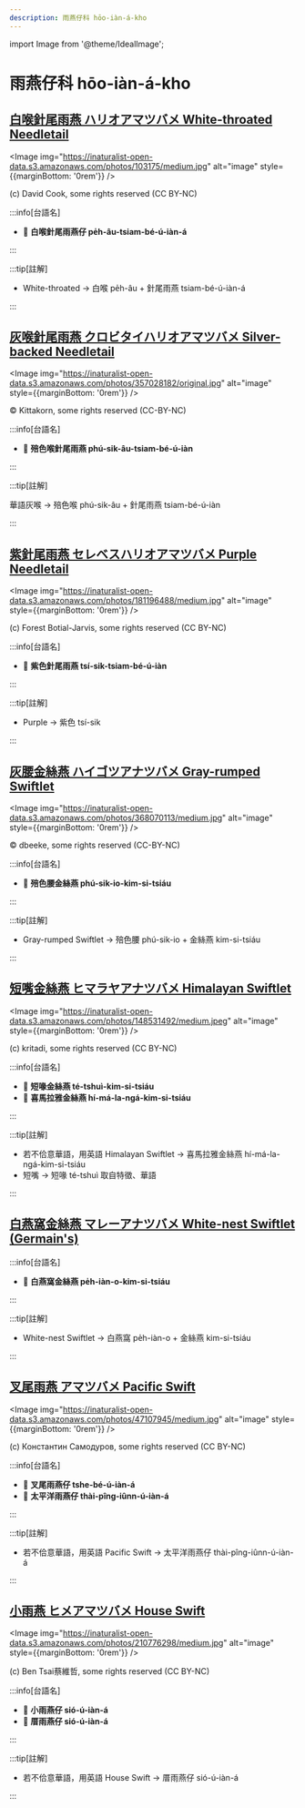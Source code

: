 ```yaml
---
description: 雨燕仔科 hōo-iàn-á-kho
---
```


import Image from '@theme/IdealImage';

# 雨燕仔科 hōo-iàn-á-kho

## [白喉針尾雨燕 ハリオアマツバメ White-throated Needletail](https://ebird.org/species/whtnee)

<Image img="https://inaturalist-open-data.s3.amazonaws.com/photos/103175/medium.jpg" alt="image" style={{marginBottom: '0rem'}} />

<p className="image-caption">
(c) David Cook, some rights reserved (CC BY-NC)
</p>

:::info[台語名]

- 🎯 **白喉針尾雨燕仔 pe̍h-âu-tsiam-bé-ú-iàn-á**

:::

:::tip[註解]

- White-throated -> 白喉 pe̍h-âu + 針尾雨燕 tsiam-bé-ú-iàn-á

:::

## [灰喉針尾雨燕 クロビタイハリオアマツバメ Silver-backed Needletail](https://ebird.org/species/sibnee1)

<Image img="https://inaturalist-open-data.s3.amazonaws.com/photos/357028182/original.jpg" alt="image" style={{marginBottom: '0rem'}} />

<p className="image-caption">
© Kittakorn, some rights reserved (CC-BY-NC)
</p>

:::info[台語名]

- 🎯 **殕色喉針尾雨燕 phú-sik-âu-tsiam-bé-ú-iàn**

:::

:::tip[註解]

華語灰喉 -> 殕色喉 phú-sik-âu + 針尾雨燕 tsiam-bé-ú-iàn

:::

## [紫針尾雨燕 セレベスハリオアマツバメ Purple Needletail](https://ebird.org/species/purnee1)

<Image img="https://inaturalist-open-data.s3.amazonaws.com/photos/181196488/medium.jpg" alt="image" style={{marginBottom: '0rem'}} />

<p className="image-caption">
(c) Forest Botial-Jarvis, some rights reserved (CC BY-NC)
</p>

:::info[台語名]

- 🎯 **紫色針尾雨燕 tsí-sik-tsiam-bé-ú-iàn**

:::

:::tip[註解]

- Purple -> 紫色 tsí-sik

:::

## [灰腰金絲燕 ハイゴツアナツバメ Gray-rumped Swiftlet](https://ebird.org/species/gyrswi5)

<Image img="https://inaturalist-open-data.s3.amazonaws.com/photos/368070113/medium.jpg" alt="image" style={{marginBottom: '0rem'}} />

<p className="image-caption">
© dbeeke, some rights reserved (CC-BY-NC)
</p>

:::info[台語名]

- 🎯 **殕色腰金絲燕 phú-sik-io-kim-si-tsiáu**

:::


:::tip[註解]

- Gray-rumped Swiftlet -> 殕色腰 phú-sik-io + 金絲燕 kim-si-tsiáu

:::

## [短嘴金絲燕 ヒマラヤアナツバメ Himalayan Swiftlet](https://ebird.org/species/himswi2)

<Image img="https://inaturalist-open-data.s3.amazonaws.com/photos/148531492/medium.jpeg" alt="image" style={{marginBottom: '0rem'}} />

<p className="image-caption">
(c) kritadi, some rights reserved (CC BY-NC)
</p>

:::info[台語名]

- 🎯 **短喙金絲燕 té-tshuì-kim-si-tsiáu**
- 🎯 **喜馬拉雅金絲燕 hí-má-la-ngá-kim-si-tsiáu**

:::

:::tip[註解]

- 若不佮意華語，用英語 Himalayan Swiftlet -> 喜馬拉雅金絲燕 hí-má-la-ngá-kim-si-tsiáu
- 短嘴 -> 短喙 té-tshuì 取自特徵、華語

:::

## [白燕窩金絲燕 マレーアナツバメ White-nest Swiftlet (Germain's)](https://ebird.org/species/gerswi1)

:::info[台語名]

- 🎯 **白燕窩金絲燕 pe̍h-iàn-o-kim-si-tsiáu**

:::

:::tip[註解]

- White-nest Swiftlet -> 白燕窩 pe̍h-iàn-o + 金絲燕 kim-si-tsiáu

:::

## [叉尾雨燕 アマツバメ Pacific Swift](https://ebird.org/species/fotswi)

<Image img="https://inaturalist-open-data.s3.amazonaws.com/photos/47107945/medium.jpg" alt="image" style={{marginBottom: '0rem'}} />

<p className="image-caption">
(c) Константин Самодуров, some rights reserved (CC BY-NC)
</p>

:::info[台語名]

- 🎯 **叉尾雨燕仔 tshe-bé-ú-iàn-á**
- 🎯 **太平洋雨燕仔 thài-pîng-iûnn-ú-iàn-á**

:::

:::tip[註解]

- 若不佮意華語，用英語 Pacific Swift -> 太平洋雨燕仔 thài-pîng-iûnn-ú-iàn-á

:::

## [小雨燕 ヒメアマツバメ House Swift](https://ebird.org/species/houswi1)

<Image img="https://inaturalist-open-data.s3.amazonaws.com/photos/210776298/medium.jpg" alt="image" style={{marginBottom: '0rem'}} />

<p className="image-caption">
(c) Ben Tsai蔡維哲, some rights reserved (CC BY-NC)
</p>

:::info[台語名]

- 🎯 **小雨燕仔 sió-ú-iàn-á**
- 🎯 **厝雨燕仔 sió-ú-iàn-á**

:::

:::tip[註解]

- 若不佮意華語，用英語 House Swift -> 厝雨燕仔 sió-ú-iàn-á

:::
